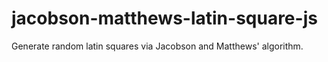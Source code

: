 # jacobson-matthews-latin-square-js
Generate random latin squares via Jacobson and Matthews' algorithm.

